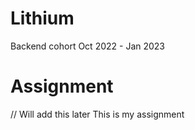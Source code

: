 # Lithium
Backend cohort Oct 2022 - Jan 2023


# Assignment
// Will add this later
This is my assignment
